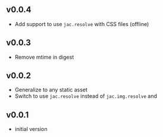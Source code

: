 ## v0.0.4

* Add support to use `jac.resolve` with CSS files (offline)

## v0.0.3

* Remove mtime in digest

## v0.0.2

* Generalize to any static asset
* Switch to use `jac.resolve` instead of `jac.img.resolve` and

## v0.0.1

* initial version